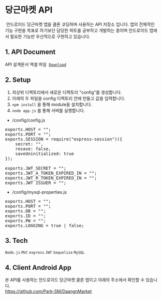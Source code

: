 # 당근마켓 API
&nbsp;안드로이드 당근마켓 앱을 클론 코딩하며 사용하는 API 저장소 입니다. 앱의 전체적인 기능 구현을 목표로 하기보단 담당한 파트를 공부하고 개발하는 중이며 안드로이드 앱에서 필요한 기능만 우선적으로 구현하고 있습니다.

## 1. API Document
API 설계문서 엑셀 파일 &nbsp;[`Download`](https://github.com/Park-SM/DaangnMarket-API/files/7115735/API.xlsx)


## 2. Setup
1. 최상위 디렉토리에서 새로운 디렉토리 "config"를 생성합니다.
2. 아래의 두 파일을 config 디렉토리 안에 만들고 값을 입력합니다.
3. `npm install` 을 통해 module을 설치합니다.
4. `node app.js` 를 통해 서버를 실행합니다.

- /config/config.js
<pre>
exports.HOST = "";
exports.PORT = "";
exports.SESSION = require("express-session")({
    secret: "",
    resave: false,
    saveUninitialized: true
});

exports.JWT_SECRET = "";
exports.JWT_A_TOKEN_EXPIRED_IN = "";
exports.JWT_R_TOKEN_EXPIRED_IN = "";
exports.JWT_ISSUER = "";
</pre>

- /config/mysql-properties.js
<pre>
exports.HOST = "";
exports.PORT = "";
exports.DB = "";
exports.ID = "";
exports.PW = "";
exports.LOGGING = true | false;
</pre>

## 3. Tech
`Node.js` `MVC` `express` `JWT` `Sequelize` `MySQL`

## 4. Client Android App
본 API를 사용하는 안드로이드 당근마켓 클론 앱이고 아래의 주소에서 확인할 수 있습니다.<br>
https://github.com/Park-SM/DaangnMarket
